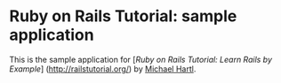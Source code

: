 # Ruby on Rails Tutorial: sample application

This is the sample application for [*Ruby on Rails Tutorial: Learn Rails by Example*]
(http://railstutorial.org/) 
by [Michael Hartl](http://michaelhartl.com/).
